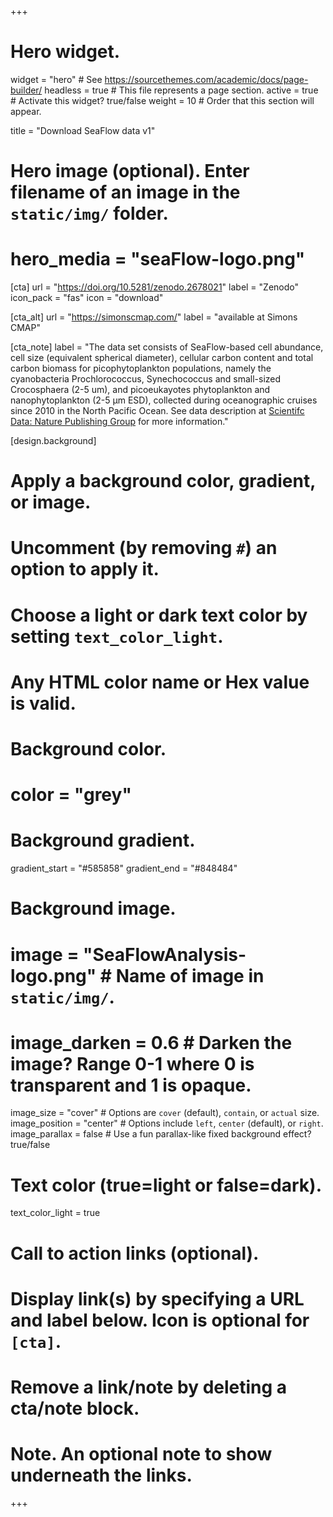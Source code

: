 +++
# Hero widget.
widget = "hero"  # See https://sourcethemes.com/academic/docs/page-builder/
headless = true  # This file represents a page section.
active = true  # Activate this widget? true/false
weight = 10  # Order that this section will appear.

title = "Download SeaFlow data v1"

# Hero image (optional). Enter filename of an image in the `static/img/` folder.
# hero_media = "seaFlow-logo.png"

[cta]
  url = "https://doi.org/10.5281/zenodo.2678021"
  label = "Zenodo"
  icon_pack = "fas"
  icon = "download"

[cta_alt]
  url = "https://simonscmap.com/"
  label = "available at Simons CMAP"

[cta_note]
  label = "The data set consists of SeaFlow-based cell abundance, cell size (equivalent spherical diameter), cellular carbon content and total carbon biomass for picophytoplankton populations, namely the cyanobacteria Prochlorococcus, Synechococcus and small-sized Crocosphaera (2-5 um), and picoeukayotes phytoplankton and nanophytoplankton (2-5 μm ESD), collected during oceanographic cruises since 2010 in the North Pacific Ocean. See data description at [Scientifc Data: Nature Publishing Group](https://doi.org/10.1038/s41597-019-0292-2) for more information."

[design.background]
  # Apply a background color, gradient, or image.
  #   Uncomment (by removing `#`) an option to apply it.
  #   Choose a light or dark text color by setting `text_color_light`.
  #   Any HTML color name or Hex value is valid.

  # Background color.
  # color = "grey"
  
  # Background gradient.
  gradient_start = "#585858"
  gradient_end = "#848484"


  # Background image.
  # image = "SeaFlowAnalysis-logo.png"  # Name of image in `static/img/`.
  # image_darken = 0.6  # Darken the image? Range 0-1 where 0 is transparent and 1 is opaque.
  image_size = "cover"  #  Options are `cover` (default), `contain`, or `actual` size.
  image_position = "center"  # Options include `left`, `center` (default), or `right`.
  image_parallax = false  # Use a fun parallax-like fixed background effect? true/false
  
  # Text color (true=light or false=dark).
  text_color_light = true

# Call to action links (optional).
#   Display link(s) by specifying a URL and label below. Icon is optional for `[cta]`.
#   Remove a link/note by deleting a cta/note block.

# Note. An optional note to show underneath the links.
+++